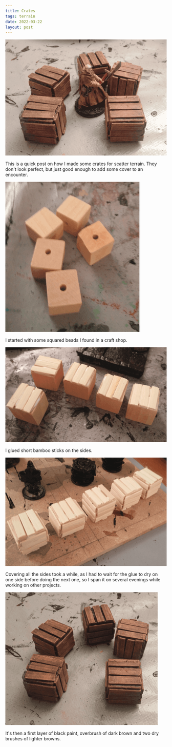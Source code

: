 ```yaml
---
title: Crates
tags: terrain
date: 2022-03-22
layout: post
---
```


![image-20220322234959055](image-20220322234959055.png)

This is a quick post on how I made some crates for scatter terrain. They don't look perfect, but just good enough to add some cover to an encounter.

![image-20220322235008382](image-20220322235008382.png)

I started with some squared beads I found in a craft shop.

![image-20220322235033917](image-20220322235033917.png)

I glued short bamboo sticks on the sides.

![image-20220322235103228](image-20220322235103228.png)

Covering all the sides took a while, as I had to wait for the glue to dry on one side before doing the next one, so I span it on several evenings while working on other projects.

![image-20220322235149148](image-20220322235149148.png)

It's then a first layer of black paint, overbrush of dark brown and two dry brushes of lighter browns.


